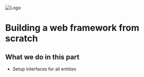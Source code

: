 ![Logo](https://cdn.discordapp.com/attachments/751703726502182952/751770374055919656/mh_long_dark.png)

# Building a web framework from scratch

## What we do in this part

- Setup interfaces for all entities
